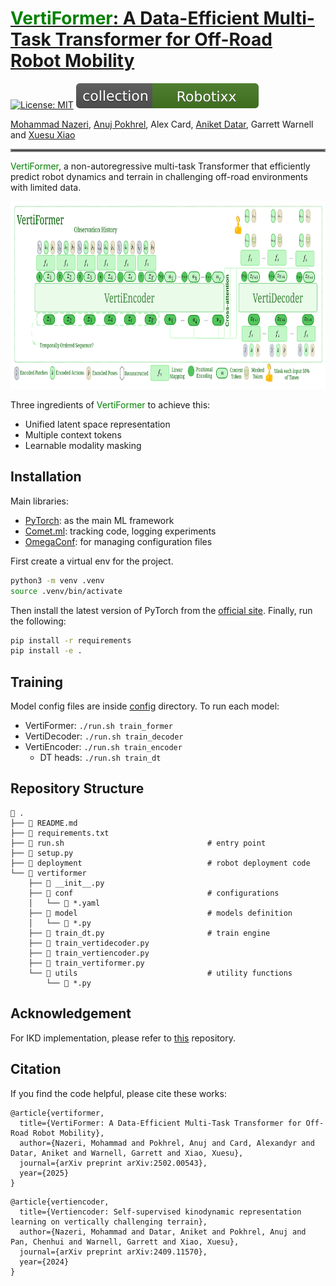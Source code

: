 # [<span style="color:green">VertiFormer</span>: A Data-Efficient Multi-Task Transformer for Off-Road Robot Mobility](https://arxiv.org/abs/2502.00543)
[![License: MIT](https://img.shields.io/badge/License-MIT-yellow.svg)](https://opensource.org/licenses/MIT)
[![Robotixx Open Source](Doc/collection_Robotixx.svg)](https://robotixx.cs.gmu.edu/)

[Mohammad Nazeri](https://mhnazeri.github.io/), [Anuj Pokhrel](https://anujpokhrel.github.io/), Alex Card, [Aniket Datar](https://datar-aniket.github.io), Garrett Warnell and [Xuesu Xiao](https://cs.gmu.edu/~xiao/)
<hr style="border: 2px solid gray;"></hr>

<span style="color:green">VertiFormer</span>, a non-autoregressive multi-task Transformer that efficiently predict robot dynamics and terrain in challenging off-road environments with limited data.
<p align="center">
  <img src="Doc/VertiFormer.svg"  height="300" width=""/>
</p>

Three ingredients of <span style="color:green">VertiFormer</span> to achieve this:
* Unified latent space representation
* Multiple context tokens
* Learnable modality masking

## Installation
Main libraries:
* [PyTorch](https://www.pytorch.org/): as the main ML framework
* [Comet.ml](https://www.comet.ml): tracking code, logging experiments
* [OmegaConf](https://omegaconf.readthedocs.io/en/latest/): for managing configuration files

First create a virtual env for the project.
```bash
python3 -m venv .venv
source .venv/bin/activate
```

Then install the latest version of PyTorch from the [official site](htpps://www.pytorch.org/). Finally, run the following:
```bash
pip install -r requirements
pip install -e .
```

## Training
Model config files are inside [config](vertiformer/conf/) directory. To run each model:

* VertiFormer: `./run.sh train_former`
* VertiDecoder: `./run.sh train_decoder`
* VertiEncoder: `./run.sh train_encoder`
    * DT heads: `./run.sh train_dt`

## Repository Structure
```commandline
 .
├──  README.md
├── 󰌠 requirements.txt
├──  run.sh                                # entry point
├──  setup.py
├──  deployment                            # robot deployment code
└──  vertiformer
    ├──  __init__.py
    ├──  conf                              # configurations
    │   └──  *.yaml
    ├──  model                             # models definition
    │   └──  *.py
    ├──  train_dt.py                       # train engine
    ├──  train_vertidecoder.py
    ├──  train_vertiencoder.py
    ├──  train_vertiformer.py
    └──  utils                             # utility functions
        └──  *.py
```

## Acknowledgement
For IKD implementation, please refer to [this](https://github.com/acard5meg/VERTIFORMER_ikd) repository.

## Citation
If you find the code helpful, please cite these works:
```
@article{vertiformer,
  title={VertiFormer: A Data-Efficient Multi-Task Transformer for Off-Road Robot Mobility},
  author={Nazeri, Mohammad and Pokhrel, Anuj and Card, Alexandyr and Datar, Aniket and Warnell, Garrett and Xiao, Xuesu},
  journal={arXiv preprint arXiv:2502.00543},
  year={2025}
}
```
```
@article{vertiencoder,
  title={Vertiencoder: Self-supervised kinodynamic representation learning on vertically challenging terrain},
  author={Nazeri, Mohammad and Datar, Aniket and Pokhrel, Anuj and Pan, Chenhui and Warnell, Garrett and Xiao, Xuesu},
  journal={arXiv preprint arXiv:2409.11570},
  year={2024}
}
```